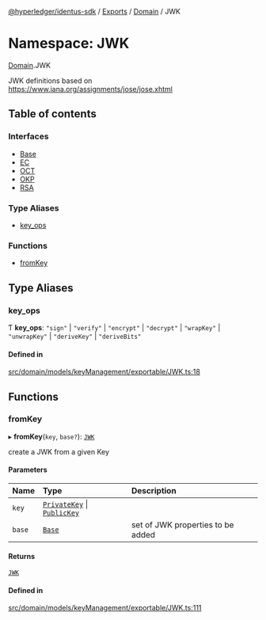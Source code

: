 [@hyperledger/identus-sdk](../README.md) / [Exports](../modules.md) / [Domain](Domain.md) / JWK

# Namespace: JWK

[Domain](Domain.md).JWK

JWK definitions
based on https://www.iana.org/assignments/jose/jose.xhtml

## Table of contents

### Interfaces

- [Base](../interfaces/Domain.JWK.Base.md)
- [EC](../interfaces/Domain.JWK.EC.md)
- [OCT](../interfaces/Domain.JWK.OCT.md)
- [OKP](../interfaces/Domain.JWK.OKP.md)
- [RSA](../interfaces/Domain.JWK.RSA.md)

### Type Aliases

- [key\_ops](Domain.JWK.md#key_ops)

### Functions

- [fromKey](Domain.JWK.md#fromkey)

## Type Aliases

### key\_ops

Ƭ **key\_ops**: ``"sign"`` \| ``"verify"`` \| ``"encrypt"`` \| ``"decrypt"`` \| ``"wrapKey"`` \| ``"unwrapKey"`` \| ``"deriveKey"`` \| ``"deriveBits"``

#### Defined in

[src/domain/models/keyManagement/exportable/JWK.ts:18](https://github.com/hyperledger-identus/sdk-ts/blob/ccc9c0ac7bbfa014ad60ef1b5e244665d7b8ffc1/src/domain/models/keyManagement/exportable/JWK.ts#L18)

## Functions

### fromKey

▸ **fromKey**(`key`, `base?`): [`JWK`](Domain.md#jwk)

create a JWK from a given Key

#### Parameters

| Name | Type | Description |
| :------ | :------ | :------ |
| `key` | [`PrivateKey`](../classes/Domain.PrivateKey.md) \| [`PublicKey`](../classes/Domain.PublicKey.md) |  |
| `base` | [`Base`](../interfaces/Domain.JWK.Base.md) | set of JWK properties to be added |

#### Returns

[`JWK`](Domain.md#jwk)

#### Defined in

[src/domain/models/keyManagement/exportable/JWK.ts:111](https://github.com/hyperledger-identus/sdk-ts/blob/ccc9c0ac7bbfa014ad60ef1b5e244665d7b8ffc1/src/domain/models/keyManagement/exportable/JWK.ts#L111)

